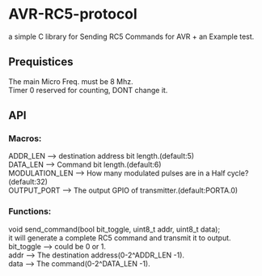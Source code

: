 # AVR-RC5-protocol
a simple C library for Sending RC5 Commands for AVR +  an Example test.  
## Prequistices  
The main Micro Freq. must be 8 Mhz.  
Timer 0 reserved for counting, DONT change it.  
## API  
### Macros:  
ADDR_LEN            --> destination address bit length.(default:5)    
DATA_LEN            --> Command bit length.(default:6)  
MODULATION_LEN      --> How many modulated pulses are in a Half cycle?(default:32)  
OUTPUT_PORT         --> The output GPIO of transmitter.(default:PORTA.0)  
### Functions:  
void send_command(bool bit_toggle, uint8_t addr, uint8_t data);  
it will generate a complete RC5 command and transmit it to output.  
bit_toggle          --> could be 0 or 1.  
addr                --> The destination address(0-2^ADDR_LEN -1).  
data                --> The command(0-2^DATA_LEN -1).  

